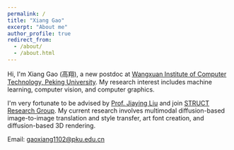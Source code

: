 ```yaml
---
permalink: /
title: "Xiang Gao"
excerpt: "About me"
author_profile: true
redirect_from: 
  - /about/
  - /about.html
---
```


Hi, I'm Xiang Gao (高翔), a new postdoc at [Wangxuan Institute of Computer Technology, Peking University](https://www.icst.pku.edu.cn/). My research interest includes machine learning, computer vision, and computer graphics.

I'm very fortunate to be advised by [Prof. Jiaying Liu](http://39.96.165.147/people/liujiaying.html) and join [STRUCT Research Group](http://39.96.165.147/). My current research involves multimodal diffusion-based image-to-image translation and style transfer, art font creation, and diffusion-based 3D rendering.

Email: gaoxiang1102@pku.edu.cn
